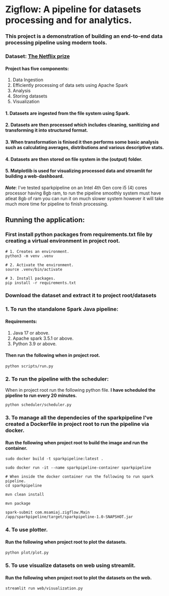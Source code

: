 # Zigflow: A pipeline for datasets processing and for analytics.

### This project is a demonstration of building an end-to-end data processing pipeline using modern tools.

### Dataset: [The Netflix prize](https://www.kaggle.com/datasets/netflix-inc/netflix-prize-data)

#### Project has five components:

1. Data Ingestion
2. Efficiently processing of data sets using Apache Spark
3. Analysis
4. Storing datasets
5. Visualization

#### 1. Datasets are ingested from the file system using Spark.

#### 2. Datasets are then processed which includes cleaning, sanitizing and transforming it into structured format.

#### 3. When transformation is finised it then performs some basic analysis such as calculating averages, distributions and various descriptive stats.

#### 4. Datasets are then stored on file system in the (output) folder.

#### 5. Matplotlib is used for visualizing processed data and streamlit for building a web-dashboard.

**_Note_**: I've tested sparkpipeline on an Intel 4th Gen core i5 (4) cores processor having 8gb ram, to run the pipeline smoothly system must have atleat 8gb of ram you can run it on much slower system however it will take much more time for pipeline to finish processing.

## Running the application:

### First install python packages from requirements.txt file by creating a virtual environment in project root.

```shell
# 1. Creates an environment.
python3 -m venv .venv

# 2. Activate the environment.
source .venv/bin/activate

# 3. Install packages.
pip install -r requirements.txt
```

### Download the dataset and extract it to project root/datasets

### 1. To run the standalone Spark Java pipeline:

#### Requirements:

1. Java 17 or above.
2. Apache spark 3.5.1 or above.
3. Python 3.9 or above.

#### Then run the following when in project root.

```shell
python scripts/run.py
```

### 2. To run the pipeline with the scheduler:

When in project root run the following python file.
**I have scheduled the pipeline to run every 20 minutes.**

```shell
python scheduler/scheduler.py
```

### 3. To manage all the dependecies of the sparkpipeline I've created a Dockerfile in project root to run the pipeline via docker.

#### Run the following when project root to build the image and run the container.

```shell
sudo docker build -t sparkpipeline:latest .

sudo docker run -it --name sparkpipeline-container sparkpipeline

# When inside the docker container run the following to run spark pipeline.
cd sparkpipeline

mvn clean install

mvn package

spark-submit com.msamiaj.zigflow.Main /app/sparkpipeline/target/sparkpipeline-1.0-SNAPSHOT.jar
```

### 4. To use plotter.

#### Run the following when project root to plot the datasets.

```shell
python plot/plot.py
```

### 5. To use visualize datasets on web using streamlit.

#### Run the following when project root to plot the datasets on the web.

```shell
streamlit run web/visualization.py
```
